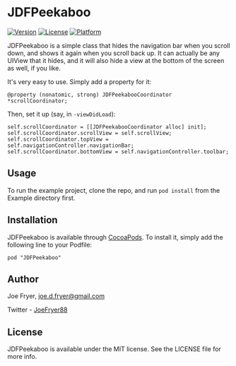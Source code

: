 # JDFPeekaboo

[![Version](https://img.shields.io/cocoapods/v/JDFPeekaboo.svg?style=flat)](http://cocoadocs.org/docsets/JDFPeekaboo)
[![License](https://img.shields.io/cocoapods/l/JDFPeekaboo.svg?style=flat)](http://cocoadocs.org/docsets/JDFPeekaboo)
[![Platform](https://img.shields.io/cocoapods/p/JDFPeekaboo.svg?style=flat)](http://cocoadocs.org/docsets/JDFPeekaboo)

JDFPeekaboo is a simple class that hides the navigation bar when you scroll down, and shows it again when you scroll back up. It can actually be any UIView that it hides, and it will also hide a view at the bottom of the screen as well, if you like.

It's very easy to use. Simply add a property for it:

    @property (nonatomic, strong) JDFPeekabooCoordinator *scrollCoordinator;

Then, set it up (say, in `-viewDidLoad`):

``` objc
self.scrollCoordinator = [[JDFPeekabooCoordinator alloc] init];
self.scrollCoordinator.scrollView = self.scrollView;
self.scrollCoordinator.topView = self.navigationController.navigationBar;
self.scrollCoordinator.bottomView = self.navigationController.toolbar;
```

## Usage

To run the example project, clone the repo, and run `pod install` from the Example directory first.

## Installation

JDFPeekaboo is available through [CocoaPods](http://cocoapods.org). To install it, simply add the following line to your Podfile:

    pod "JDFPeekaboo"

## Author

Joe Fryer, joe.d.fryer@gmail.com

Twitter - [JoeFryer88](https://twitter.com/joefryer88)

## License

JDFPeekaboo is available under the MIT license. See the LICENSE file for more info.

